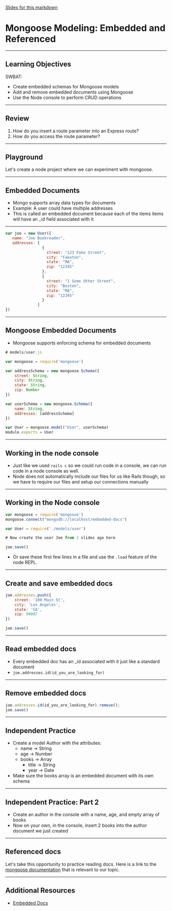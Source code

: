 [Slides for this markdown](https://presentations.generalassemb.ly/61cffe6ef14a0d0f042a1e172959afb0)

# Mongoose Modeling: Embedded and Referenced

---

## Learning Objectives

SWBAT:

- Create embedded schemas for Mongoose models
- Add and remove embedded documents using Mongoose
- Use the Node console to perform CRUD operations

---

## Review

1. How do you insert a route parameter into an Express route?
2. How do you access the route parameter?

---

## Playground

Let's create a node project where we can experiment with mongoose.

----

## Embedded Documents

- Mongo supports array data types for documents
- Example: A user could have multiple addresses
- This is called an embedded document because each of the items items will have an _id field associated with it

---

```js
var joe = new User({
   name: "Joe Bookreader",
   addresses: [
                {
                  street: "123 Fake Street",
                  city: "Faketon",
                  state: "MA",
                  zip: "12345"
                },
                {
                  street: "1 Some Other Street",
                  city: "Boston",
                  state: "MA",
                  zip: "12345"
                }
              ]
})
```
 
---
 
## Mongoose Embedded Documents
 
- Mongoose supports enforcing schema for embedded documents

```js
# models/user.js

var mongoose = require('mongoose')

var addressSchema = new mongoose.Schema({
	street: String, 
	city: String,
	state: String,
	zip: Number
}) 

var userSchema = new mongoose.Schema({ 
	name: String,
	addresses: [addressSchema]
})

var User = mongoose.model("User", userSchema)
module.exports = User
```

---

## Working in the node console

- Just like we used `rails c` so we could run code in a console, we can run code in a node console as well. 
- Node does not automatically include our files for us like Rails though, so we have to require our files and setup our connections manually

---

## Working in the Node console

```js
var mongoose = require('mongoose')
mongoose.connect("mongodb://localhost/embedded-docs")

var User = require('./models/user')

# Now create the user Joe from 2 slides ago here

joe.save()
```

* Or save these first few lines in a file and use the `.load` feature of the node REPL.

---

## Create and save embedded docs

```js
joe.addresses.push({
	street: '100 Main St',
	city: 'Los Angeles',
	state: 'CA',
	zip: 90007
})

joe.save()
```

---

## Read embedded docs

- Every embedded doc has an _id associated with it just like a standard document
- `joe.addresses.id(id_you_are_looking_for)`

---

## Remove embedded docs

```js
joe.addresses.id(id_you_are_looking_for).remove();
joe.save()
```

---

## Independent Practice

- Create a model Author with the attributes:
	- name -> String
	- age -> Number
	- books -> Array
		- title -> String
		- year -> Date
- Make sure the books array is an embedded document with its own schema

---

## Independent Practice: Part 2

- Create an author in the console with a name, age, and empty array of books
- Now on your own, in the console, insert 2 books into the author document we just created

--- 

## Referenced docs

Let's take this opportunity to practice reading docs.  Here is a link to the [mongoose documentation](http://mongoosejs.com/docs/populate.html) that is relevant to our topic.

---

## Additional Resources

- [Embedded Docs](http://mongoosejs.com/docs/subdocs.html)
